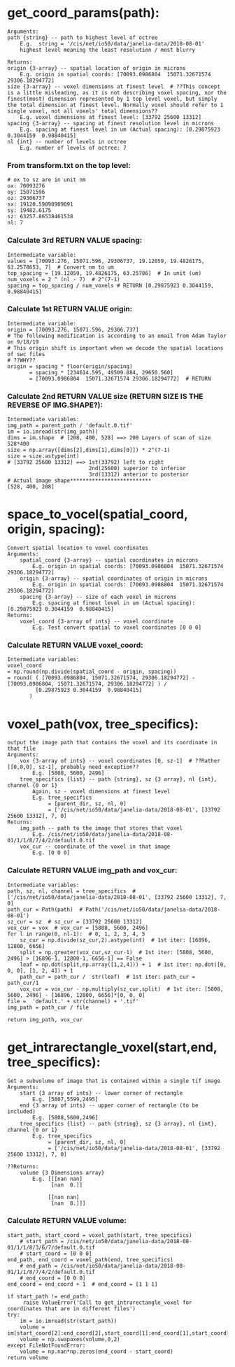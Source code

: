 # get_coord_params(path):
    Arguments:
    path {string} -- path to highest level of octree
        E.g.  string = '/cis/net/io50/data/janelia-data/2018-08-01'
        highest level meaning the least resolution / most blurry

    Returns:
    origin {3-array} -- spatial location of origin in microns
        E.g. origin in spatial coords: [70093.0986804  15071.32671574 29306.18294772]
    size {3-array} -- voxel dimensions at finest level  # ??This concept is a little misleading, as it is not describing voxel spacing, nor the finest(most) dimension represented by 1 top level voxel, but simply the total dimension at finest level. Normally voxel should refer to 1 single voxel, not all voxels' total dimensions??
        E.g. voxel dimensions at finest level: [33792 25600 13312]
    spacing {3-array} -- spacing at finest resolution level in microns
        E.g. spacing at finest level in um (Actual spacing): [0.29875923 0.3044159  0.98840415]
    nl {int} -- number of levels in octree
        E.g. number of levels of octree: 7
### From transform.txt on the top level:
    # ox to sz are in unit nm
    ox: 70093276
    oy: 15071596
    oz: 29306737
    sx: 19120.59090909091
    sy: 19482.6175
    sz: 63257.86538461538
    nl: 7
###  Calculate 3rd RETURN VALUE spacing:
    Intermediate variable:
    values = [70093.276, 15071.596, 29306737, 19.12059, 19.4826175, 63.2578653, 7]  # Convert nm to um
    top_spacing = [19.12059, 19.4826175, 63.25786]  # In unit (um)
    num_voxels = 2 ^ (nl - 7)  # 2^(7-1)
    spacing = top_spacing / num_voxels # RETURN [0.29875923 0.3044159, 0.98840415]
###  Calculate 1st RETURN VALUE origin:
    Intermediate variable:
    origin = [70093.276, 15071.596, 29306.737]
    # The following modification is according to an email from Adam Taylor on 9/18/19
    # This origin shift is important when we decode the spatial locations of swc files
    # ??WHY??
    origin = spacing * floor(origin/spacing)
           = spacing * [234614.595, 49509.884, 29650.560]
           = [70093.0986804  15071.32671574 29306.18294772]  # RETURN
###  Calculate 2nd RETURN VALUE size (RETURN SIZE IS THE REVERSE OF IMG.SHAPE?):
    Intermediate variables:
    img_path = parent_path / 'default.0.tif'
    im = io.imread(str(img_path))
    dims = im.shape  # [208, 400, 528] ==> 208 Layers of scan of size 528*400
    size = np.array([dims[2],dims[1],dims[0]]) * 2^(7-1)
    size = size.astype(int)  
    # [33792 25600 13312] ==> 1st(33792) left to right
                              2nd(25600) superior to inferior
                              3rd(13312) anterior to posterior
    # Actual image shape**************************
    [528, 400, 208]


# space_to_vocel(spatial_coord, origin, spacing):
    Convert spatial location to voxel coordinates
    Arguments:
        spatial_coord {3-array} -- spatial coordinates in microns
            E.g. origin in spatial coords: [70093.0986804  15071.32671574 29306.18294772]
        origin {3-array} -- spatial coordinates of origin in microns
            E.g. origin in spatial coords: [70093.0986804  15071.32671574 29306.18294772]
        spacing {3-array} -- size of each voxel in microns
            E.g. spacing at finest level in um (Actual spacing): [0.29875923 0.3044159  0.98840415]
    Returns:
        voxel_coord {3-array of ints} -- voxel coordinate
            E.g. Test convert spatial to voxel coordinates [0 0 0]
###  Calculate RETURN VALUE voxel_coord:
    Intermediate variables:
    voxel_coord
    = np.round(np.divide(spatial_coord - origin, spacing))
    = round( ( [70093.0986804, 15071.32671574, 29306.18294772] - [70093.0986804, 15071.32671574, 29306.18294772] ) / 
             [0.29875923 0.3044159  0.98840415]
           )


# voxel_path(vox, tree_specifics):
    output the image path that contains the voxel and its coordinate in that file
    Arguments:
        vox {3-array of ints} -- voxel coordinates [0, sz-1]  # ??Rather [[0,0,0], sz-1], probably need exception??
            E.g. [5808, 5600, 2496]
        tree_specifics {list} -- path {string}, sz {3 array}, nl {int}, channel {0 or 1}
            Again, sz - voxel dimensions at finest level
            E.g. tree_specifics
                 = [parent_dir, sz, nl, 0]
                 = ['/cis/net/io50/data/janelia-data/2018-08-01', [33792 25600 13312], 7, 0]
    Returns:
        img_path -- path to the image that stores that voxel
            E.g. /cis/net/io50/data/janelia-data/2018-08-01/1/1/8/7/4/2/default.0.tif
        vox_cur -- coordinate of the voxel in that image
            E.g. [0 0 0]
    
###  Calculate RETURN VALUE img_path and vox_cur:
    Intermediate variables:
    path, sz, nl, channel = tree_specifics  # ['/cis/net/io50/data/janelia-data/2018-08-01', [33792 25600 13312], 7, 0]
    path_cur = Path(path)  # Path('/cis/net/io50/data/janelia-data/2018-08-01')
    sz_cur = sz  # sz_cur = [33792 25600 13312]
    vox_cur = vox  # vox_cur = [5808, 5600, 2496]
    for l in range(0, nl-1):  # 0, 1, 2, 3, 4, 5
        sz_cur = np.divide(sz_cur,2).astype(int)  # 1st iter: [16896, 12800, 6656]
        split = np.greater(vox_cur,sz_cur-1)  # 1st iter: [5808, 5600, 2496] > [16896-1, 12800-1, 6656-1] == False
        leaf = np.dot(split,np.array([1,2,4])) + 1  # 1st iter: np.dot([0, 0, 0], [1, 2, 4]) + 1
        path_cur = path_cur /  str(leaf)  # 1st iter: path_cur = path_cur/1
        vox_cur = vox_cur - np.multiply(sz_cur,split)  # 1st iter: [5808, 5600, 2496] - [16896, 12800, 6656]*[0, 0, 0]
    file =  'default.' + str(channel) + '.tif'
    img_path = path_cur / file

    return img_path, vox_cur
    
# get_intrarectangle_voxel(start,end, tree_specifics):
    Get a subvolume of image that is contained within a single tif image
    Arguments:
        start {3 array of ints} -- lower corner of rectangle
            E.g. [5807,5599,2495]
        end {3 array of ints} -- upper corner of rectangle (to be included)
            E.g. [5808,5600,2496]
        tree_specifics {list} -- path {string}, sz {3 array}, nl {int}, channel {0 or 1}
            E.g. tree_specifics
                 = [parent_dir, sz, nl, 0]
                 = ['/cis/net/io50/data/janelia-data/2018-08-01', [33792 25600 13312], 7, 0]
    
    ??Returns:
        volume {3 Dimensions array}
            E.g. [[[nan nan]
                  [nan  0.]]

                 [[nan nan]
                  [nan  0.]]]
    
###  Calculate RETURN VALUE volume:
    start_path, start_coord = voxel_path(start, tree_specifics)
        # start_path = /cis/net/io50/data/janelia-data/2018-08-01/1/1/8/3/6/7/default.0.tif
        # start_coord = [0 0 0]
    end_path, end_coord = voxel_path(end, tree_specifics)  
        # end_path = /cis/net/io50/data/janelia-data/2018-08-01/1/1/8/7/4/2/default.0.tif
        # end_coord = [0 0 0]
    end_coord = end_coord + 1  # end_coord = [1 1 1]

    if start_path != end_path:
         raise ValueError('Call to get_intrarectangle_voxel for coordinates that are in different files')
    try:
        im = io.imread(str(start_path))
        volume = im[start_coord[2]:end_coord[2],start_coord[1]:end_coord[1],start_coord[0]:end_coord[0]]
        volume = np.swapaxes(volume,0,2)
    except FileNotFoundError:
        volume = np.nan*np.zeros(end_coord - start_coord)
    return volume
